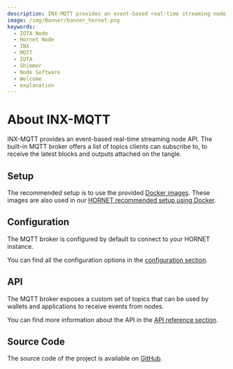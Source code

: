 ```yaml
---
description: INX-MQTT provides an event-based real-time streaming node API.
image: /img/Banner/banner_hornet.png
keywords:
  - IOTA Node
  - Hornet Node
  - INX
  - MQTT
  - IOTA
  - Shimmer
  - Node Software
  - Welcome
  - explanation
---
```


# About INX-MQTT

INX-MQTT provides an event-based real-time streaming node API.
The built-in MQTT broker offers a list of topics clients can subscribe to, to receive the latest blocks and outputs attached on the tangle.

## Setup

The recommended setup is to use the provided [Docker images](https://hub.docker.com/r/iotaledger/inx-mqtt).
These images are also used in our [HORNET recommended setup using Docker](http://wiki.iota.org/hornet/develop/how_tos/using_docker).

## Configuration

The MQTT broker is configured by default to connect to your HORNET instance.

You can find all the configuration options in the [configuration section](configuration.md).

## API

The MQTT broker exposes a custom set of topics that can be used by wallets and applications to receive events from nodes.

You can find more information about the API in the [API reference section](api_reference.md).

## Source Code

The source code of the project is available on [GitHub](https://github.com/iotaledger/inx-mqtt).

